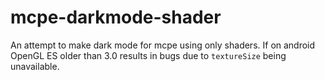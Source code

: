 # mcpe-darkmode-shader
An attempt to make dark mode for mcpe using only shaders. If on android OpenGL ES older than 3.0 results in bugs due to `textureSize` being unavailable.

